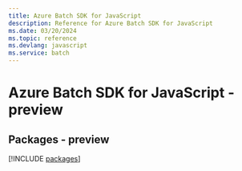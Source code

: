 ```yaml
---
title: Azure Batch SDK for JavaScript
description: Reference for Azure Batch SDK for JavaScript
ms.date: 03/20/2024
ms.topic: reference
ms.devlang: javascript
ms.service: batch
---
```

# Azure Batch SDK for JavaScript - preview
## Packages - preview
[!INCLUDE [packages](batch-index.md)]